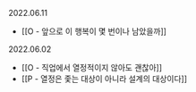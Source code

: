 2022.06.11
- [[O - 앞으로 이 행복이 몇 번이나 남았을까]]

2022.06.02
- [[O - 직업에서 열정적이지 않아도 괜찮아]]
- [[P - 열정은 좇는 대상이 아니라 설계의 대상이다]]





